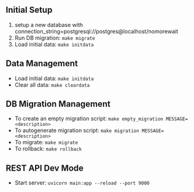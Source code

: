 ## Initial Setup

1. setup a new database with connection_string=postgresql://postgres@localhost/nomorewait
2. Run DB migration: `make migrate`
3. Load initial data: `make initdata`

## Data Management

- Load initial data: `make initdata`
- Clear all data: `make cleardata`

## DB Migration Management

- To create an empty migration script: `make empty_migration MESSAGE=<description>`
- To autogenerate migration script: `make migration MESSAGE=<description>`
- To migrate: `make migrate`
- To rollback: `make rollback`

## REST API Dev Mode

- Start server: `uvicorn main:app --reload --port 9000`

